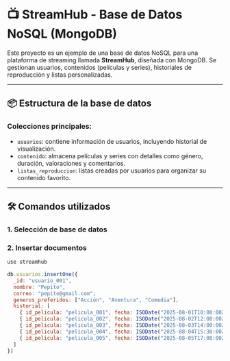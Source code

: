 # 📺 StreamHub - Base de Datos NoSQL (MongoDB)

Este proyecto es un ejemplo de una base de datos NoSQL para una plataforma de streaming llamada **StreamHub**, diseñada con MongoDB. Se gestionan usuarios, contenidos (películas y series), historiales de reproducción y listas personalizadas.

---

## 📦 Estructura de la base de datos

### Colecciones principales:

- `usuarios`: contiene información de usuarios, incluyendo historial de visualización.
- `contenido`: almacena películas y series con detalles como género, duración, valoraciones y comentarios.
- `listas_reproduccion`: listas creadas por usuarios para organizar su contenido favorito.

---

## 🛠️ Comandos utilizados

### 1. Selección de base de datos

### 2. Insertar documentos
```js
use streamhub

db.usuarios.insertOne({
  _id: "usuario_001",
  nombre: "Pepito",
  correo: "pepito@gmail.com",
  generos_preferidos: ["Acción", "Aventura", "Comedia"],
  historial: [
    { id_pelicula: "pelicula_001", fecha: ISODate("2025-08-01T10:00:00Z") },
    { id_pelicula: "pelicula_002", fecha: ISODate("2025-08-02T12:00:00Z") },
    { id_pelicula: "pelicula_003", fecha: ISODate("2025-08-03T14:00:00Z") },
    { id_pelicula: "pelicula_004", fecha: ISODate("2025-08-04T15:30:00Z") },
    { id_pelicula: "pelicula_005", fecha: ISODate("2025-08-05T17:00:00Z") }
  ]
})
```
